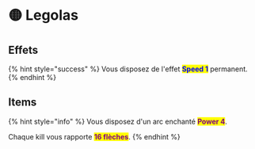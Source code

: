 # 🟡 Legolas

## Effets

{% hint style="success" %}
Vous disposez de l'effet <mark style="color:blue;">**Speed 1**</mark> permanent.
{% endhint %}

## Items

{% hint style="info" %}
Vous disposez d'un arc enchanté <mark style="color:purple;">**Power 4**</mark>.

Chaque kill vous rapporte <mark style="color:purple;">**16 flèches**</mark>.
{% endhint %}
